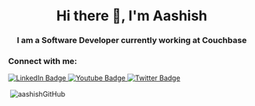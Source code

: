 <h1 align="center">Hi there 👋, I'm Aashish</h1>
<h3 align="center">I am a Software Developer currently working at Couchbase</h3>

<h3 align="left">Connect with me:</h3>
<div id="badges">
  <a href="https://www.linkedin.com/in/aashish-kumar-0013/">
    <img src="https://img.shields.io/badge/LinkedIn-blue?style=for-the-badge&logo=linkedin&logoColor=white" alt="LinkedIn Badge"/>
  </a>  
  <a href="https://www.youtube.com/channel/UCgHoL7Na-5JDtQfXLIOXDcw">
    <img src="https://img.shields.io/badge/YouTube-red?style=for-the-badge&logo=youtube&logoColor=white" alt="Youtube Badge"/>
  </a>
  <a href="https://twitter.com/aashishkr01">
    <img src="https://img.shields.io/badge/Twitter-blue?style=for-the-badge&logo=twitter&logoColor=white" alt="Twitter Badge"/>
  </a>
</div>

<p>&nbsp;<img align="center" src="https://github-readme-stats.vercel.app/api?username=aashishGitHub&show_icons=true&locale=en" alt="aashishGitHub" /></p>
